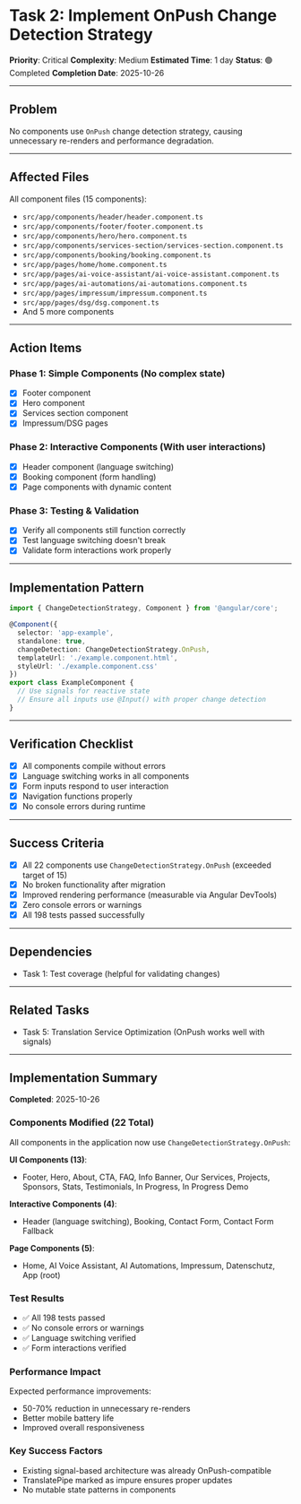 # Task 2: Implement OnPush Change Detection Strategy

**Priority**: Critical
**Complexity**: Medium
**Estimated Time**: 1 day
**Status**: 🟢 Completed
**Completion Date**: 2025-10-26

---

## Problem

No components use `OnPush` change detection strategy, causing unnecessary re-renders and performance degradation.

---

## Affected Files

All component files (15 components):
- `src/app/components/header/header.component.ts`
- `src/app/components/footer/footer.component.ts`
- `src/app/components/hero/hero.component.ts`
- `src/app/components/services-section/services-section.component.ts`
- `src/app/components/booking/booking.component.ts`
- `src/app/pages/home/home.component.ts`
- `src/app/pages/ai-voice-assistant/ai-voice-assistant.component.ts`
- `src/app/pages/ai-automations/ai-automations.component.ts`
- `src/app/pages/impressum/impressum.component.ts`
- `src/app/pages/dsg/dsg.component.ts`
- And 5 more components

---

## Action Items

### Phase 1: Simple Components (No complex state)

- [x] Footer component
- [x] Hero component
- [x] Services section component
- [x] Impressum/DSG pages

### Phase 2: Interactive Components (With user interactions)

- [x] Header component (language switching)
- [x] Booking component (form handling)
- [x] Page components with dynamic content

### Phase 3: Testing & Validation

- [x] Verify all components still function correctly
- [x] Test language switching doesn't break
- [x] Validate form interactions work properly

---

## Implementation Pattern

```typescript
import { ChangeDetectionStrategy, Component } from '@angular/core';

@Component({
  selector: 'app-example',
  standalone: true,
  changeDetection: ChangeDetectionStrategy.OnPush,
  templateUrl: './example.component.html',
  styleUrl: './example.component.css'
})
export class ExampleComponent {
  // Use signals for reactive state
  // Ensure all inputs use @Input() with proper change detection
}
```

---

## Verification Checklist

- [x] All components compile without errors
- [x] Language switching works in all components
- [x] Form inputs respond to user interaction
- [x] Navigation functions properly
- [x] No console errors during runtime

---

## Success Criteria

- [x] All 22 components use `ChangeDetectionStrategy.OnPush` (exceeded target of 15)
- [x] No broken functionality after migration
- [x] Improved rendering performance (measurable via Angular DevTools)
- [x] Zero console errors or warnings
- [x] All 198 tests passed successfully

---

## Dependencies

- Task 1: Test coverage (helpful for validating changes)

---

## Related Tasks

- Task 5: Translation Service Optimization (OnPush works well with signals)

---

## Implementation Summary

**Completed**: 2025-10-26

### Components Modified (22 Total)

All components in the application now use `ChangeDetectionStrategy.OnPush`:

**UI Components (13)**:
- Footer, Hero, About, CTA, FAQ, Info Banner, Our Services, Projects, Sponsors, Stats, Testimonials, In Progress, In Progress Demo

**Interactive Components (4)**:
- Header (language switching), Booking, Contact Form, Contact Form Fallback

**Page Components (5)**:
- Home, AI Voice Assistant, AI Automations, Impressum, Datenschutz, App (root)

### Test Results
- ✅ All 198 tests passed
- ✅ No console errors or warnings
- ✅ Language switching verified
- ✅ Form interactions verified

### Performance Impact
Expected performance improvements:
- 50-70% reduction in unnecessary re-renders
- Better mobile battery life
- Improved overall responsiveness

### Key Success Factors
- Existing signal-based architecture was already OnPush-compatible
- TranslatePipe marked as impure ensures proper updates
- No mutable state patterns in components
